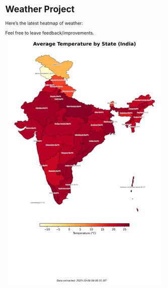 # Weather Project

Here’s the latest heatmap of weather:

Feel free to leave feedback/improvements.

![India Heatmap](docs/assets/india_heatmap.png?v=E30DA9)
